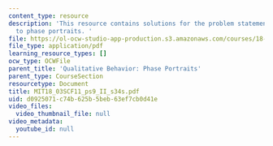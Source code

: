 ```yaml
---
content_type: resource
description: 'This resource contains solutions for the problem statements related
  to phase portraits. '
file: https://ol-ocw-studio-app-production.s3.amazonaws.com/courses/18-03sc-differential-equations-fall-2011/d0925071c74b625b5beb63ef7cb0d41e_MIT18_03SCF11_ps9_II_s34s.pdf
file_type: application/pdf
learning_resource_types: []
ocw_type: OCWFile
parent_title: 'Qualitative Behavior: Phase Portraits'
parent_type: CourseSection
resourcetype: Document
title: MIT18_03SCF11_ps9_II_s34s.pdf
uid: d0925071-c74b-625b-5beb-63ef7cb0d41e
video_files:
  video_thumbnail_file: null
video_metadata:
  youtube_id: null
---
```


